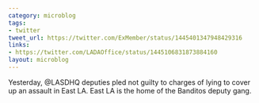 ```yaml
---
category: microblog
tags:
- twitter
tweet_url: https://twitter.com/ExMember/status/1445401347948429316
links:
- https://twitter.com/LADAOffice/status/1445106831873884160
layout: microblog
---
```

Yesterday, @LASDHQ deputies pled not guilty to charges of lying to cover up an assault in East LA. East LA is the home of the Banditos deputy gang.
